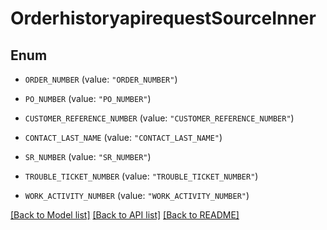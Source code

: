 # OrderhistoryapirequestSourceInner

## Enum


* `ORDER_NUMBER` (value: `"ORDER_NUMBER"`)

* `PO_NUMBER` (value: `"PO_NUMBER"`)

* `CUSTOMER_REFERENCE_NUMBER` (value: `"CUSTOMER_REFERENCE_NUMBER"`)

* `CONTACT_LAST_NAME` (value: `"CONTACT_LAST_NAME"`)

* `SR_NUMBER` (value: `"SR_NUMBER"`)

* `TROUBLE_TICKET_NUMBER` (value: `"TROUBLE_TICKET_NUMBER"`)

* `WORK_ACTIVITY_NUMBER` (value: `"WORK_ACTIVITY_NUMBER"`)


[[Back to Model list]](../README.md#documentation-for-models) [[Back to API list]](../README.md#documentation-for-api-endpoints) [[Back to README]](../README.md)


